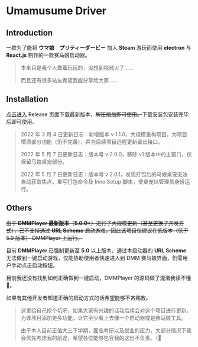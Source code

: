 # Umamusume Driver

## Introduction

一款为了能将 **ウマ娘　プリティーダービー** 加入 **Steam** 游玩而使用 **electron** 与 **React.js** 制作的一款赛马娘启动器。

> 本来只是我个人做着玩玩的，没想到视频火了……
>
> 而且还有很多站友希望我能分享给大家……

## Installation

[点击进入](https://gitee.com/ch1ny/umamusume-driver/releases) Release 页面下载最新版本，~~解压缩后即可使用。~~下载安装包安装完毕后即可使用。

> 2022 年 3 月 4 日更新日志：新增版本 v 1.1.0，大规模重构项目，为项目增添部分功能（仍不完善），并为后续项目远程更新留出接口。
>
> 2022 年 5 月 7 日更新日志：版本号 v 2.0.0，移除 v1 版本中的主窗口，仅保留马娘桌宠部分。
>
> 2022 年 5 月 7 日更新日志：版本号 v 2.0.1，发现打包后的马娘桌宠无法自动获取焦点，重写打包命令及 Inno Setup 脚本，使桌宠以管理员身份运行。

## Others

~~由于 **DMMPlayer 最新版本**（**5.0.0+**）进行了大规模更新（甚至更换了开发方式），已不支持通过 **URL Scheme** 启动游戏，因此该项目仅建议在低版本（低于 5.0 版本） DMMPlayer 上运行。~~

目前 **DMMPlayer** 已强制更新至 **5.0** 以上版本，通过本启动器的 **URL Scheme** 无法做到一键启动游戏，仅能协助使用者快速进入到 DMM 赛马娘界面，仍需用户手动点击启动按钮。

目前我还没有找到如何正确做到一键启动，DMMPlayer 的源码做了混淆我读不懂 🤯。

如果有其他开发者知道正确的启动方式的话希望能够不吝赐教。

> 这里给自己挖个坑吧，如果大家有兴趣的话我后续会对这个项目进行更新，为该项目添加更多功能，让它至少看上去像一个启动器或是赛马娘工具。
>
> 由于本人目前正值大三下学期，面临考研以及就业的压力，大部分情况下我会优先考虑我的前途，希望各位能够包容我的这份不负责。（🙇
